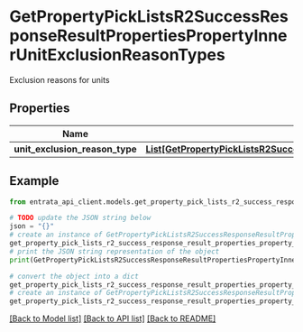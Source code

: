 # GetPropertyPickListsR2SuccessResponseResultPropertiesPropertyInnerUnitExclusionReasonTypes

Exclusion reasons for units

## Properties

Name | Type | Description | Notes
------------ | ------------- | ------------- | -------------
**unit_exclusion_reason_type** | [**List[GetPropertyPickListsR2SuccessResponseResultPropertiesPropertyInnerUnitExclusionReasonTypesUnitExclusionReasonTypeInner]**](GetPropertyPickListsR2SuccessResponseResultPropertiesPropertyInnerUnitExclusionReasonTypesUnitExclusionReasonTypeInner.md) |  | 

## Example

```python
from entrata_api_client.models.get_property_pick_lists_r2_success_response_result_properties_property_inner_unit_exclusion_reason_types import GetPropertyPickListsR2SuccessResponseResultPropertiesPropertyInnerUnitExclusionReasonTypes

# TODO update the JSON string below
json = "{}"
# create an instance of GetPropertyPickListsR2SuccessResponseResultPropertiesPropertyInnerUnitExclusionReasonTypes from a JSON string
get_property_pick_lists_r2_success_response_result_properties_property_inner_unit_exclusion_reason_types_instance = GetPropertyPickListsR2SuccessResponseResultPropertiesPropertyInnerUnitExclusionReasonTypes.from_json(json)
# print the JSON string representation of the object
print(GetPropertyPickListsR2SuccessResponseResultPropertiesPropertyInnerUnitExclusionReasonTypes.to_json())

# convert the object into a dict
get_property_pick_lists_r2_success_response_result_properties_property_inner_unit_exclusion_reason_types_dict = get_property_pick_lists_r2_success_response_result_properties_property_inner_unit_exclusion_reason_types_instance.to_dict()
# create an instance of GetPropertyPickListsR2SuccessResponseResultPropertiesPropertyInnerUnitExclusionReasonTypes from a dict
get_property_pick_lists_r2_success_response_result_properties_property_inner_unit_exclusion_reason_types_from_dict = GetPropertyPickListsR2SuccessResponseResultPropertiesPropertyInnerUnitExclusionReasonTypes.from_dict(get_property_pick_lists_r2_success_response_result_properties_property_inner_unit_exclusion_reason_types_dict)
```
[[Back to Model list]](../README.md#documentation-for-models) [[Back to API list]](../README.md#documentation-for-api-endpoints) [[Back to README]](../README.md)


